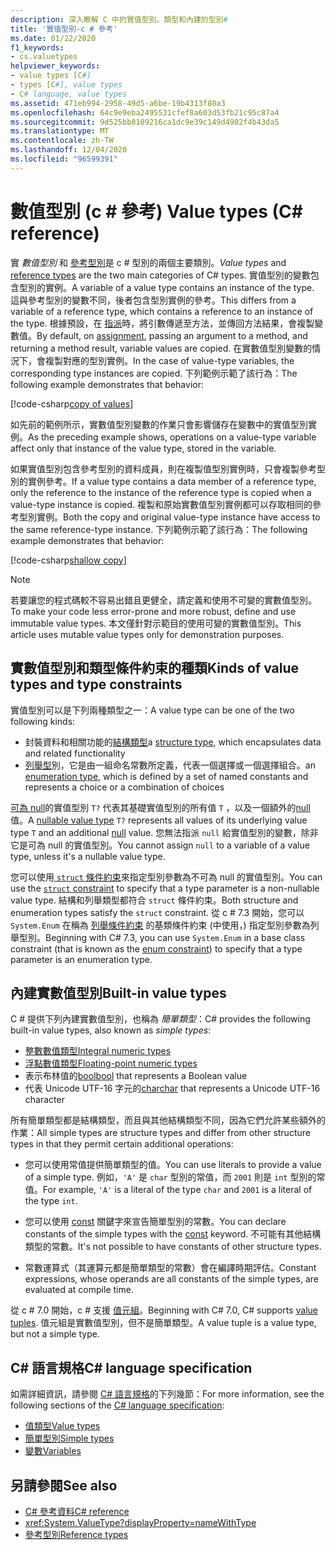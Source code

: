 ```yaml
---
description: 深入瞭解 C 中的實值型別、類型和內建的型別#
title: '實值型別-c # 參考'
ms.date: 01/22/2020
f1_keywords:
- cs.valuetypes
helpviewer_keywords:
- value types [C#]
- types [C#], value types
- C# language, value types
ms.assetid: 471eb994-2958-49d5-a6be-19b4313f80a3
ms.openlocfilehash: 64c9e9eba2495531cfef8a603d53fb21c95c87a4
ms.sourcegitcommit: 9d525bb8109216ca1dc9e39c149d4902f4b43da5
ms.translationtype: MT
ms.contentlocale: zh-TW
ms.lasthandoff: 12/04/2020
ms.locfileid: "96599391"
---
```

# <a name="value-types-c-reference"></a><span data-ttu-id="68ab6-103">數值型別 (c # 參考) </span><span class="sxs-lookup"><span data-stu-id="68ab6-103">Value types (C# reference)</span></span>

<span data-ttu-id="68ab6-104">實 *數值型別* 和 [參考型別](../keywords/reference-types.md)是 c # 型別的兩個主要類別。</span><span class="sxs-lookup"><span data-stu-id="68ab6-104">*Value types* and [reference types](../keywords/reference-types.md) are the two main categories of C# types.</span></span> <span data-ttu-id="68ab6-105">實值型別的變數包含型別的實例。</span><span class="sxs-lookup"><span data-stu-id="68ab6-105">A variable of a value type contains an instance of the type.</span></span> <span data-ttu-id="68ab6-106">這與參考型別的變數不同，後者包含型別實例的參考。</span><span class="sxs-lookup"><span data-stu-id="68ab6-106">This differs from a variable of a reference type, which contains a reference to an instance of the type.</span></span> <span data-ttu-id="68ab6-107">根據預設，在 [指派](../operators/assignment-operator.md)時，將引數傳遞至方法，並傳回方法結果，會複製變數值。</span><span class="sxs-lookup"><span data-stu-id="68ab6-107">By default, on [assignment](../operators/assignment-operator.md), passing an argument to a method, and returning a method result, variable values are copied.</span></span> <span data-ttu-id="68ab6-108">在實數值型別變數的情況下，會複製對應的型別實例。</span><span class="sxs-lookup"><span data-stu-id="68ab6-108">In the case of value-type variables, the corresponding type instances are copied.</span></span> <span data-ttu-id="68ab6-109">下列範例示範了該行為：</span><span class="sxs-lookup"><span data-stu-id="68ab6-109">The following example demonstrates that behavior:</span></span>

[!code-csharp[copy of values](snippets/shared/ValueTypes.cs#ValueTypeCopied)]

<span data-ttu-id="68ab6-110">如先前的範例所示，實數值型別變數的作業只會影響儲存在變數中的實值型別實例。</span><span class="sxs-lookup"><span data-stu-id="68ab6-110">As the preceding example shows, operations on a value-type variable affect only that instance of the value type, stored in the variable.</span></span>

<span data-ttu-id="68ab6-111">如果實值型別包含參考型別的資料成員，則在複製值型別實例時，只會複製參考型別的實例參考。</span><span class="sxs-lookup"><span data-stu-id="68ab6-111">If a value type contains a data member of a reference type, only the reference to the instance of the reference type is copied when a value-type instance is copied.</span></span> <span data-ttu-id="68ab6-112">複製和原始實數值型別實例都可以存取相同的參考型別實例。</span><span class="sxs-lookup"><span data-stu-id="68ab6-112">Both the copy and original value-type instance have access to the same reference-type instance.</span></span> <span data-ttu-id="68ab6-113">下列範例示範了該行為：</span><span class="sxs-lookup"><span data-stu-id="68ab6-113">The following example demonstrates that behavior:</span></span>

[!code-csharp[shallow copy](snippets/shared/ValueTypes.cs#ShallowCopy)]

> [!NOTE]
> <span data-ttu-id="68ab6-114">若要讓您的程式碼較不容易出錯且更健全，請定義和使用不可變的實數值型別。</span><span class="sxs-lookup"><span data-stu-id="68ab6-114">To make your code less error-prone and more robust, define and use immutable value types.</span></span> <span data-ttu-id="68ab6-115">本文僅針對示範目的使用可變的實數值型別。</span><span class="sxs-lookup"><span data-stu-id="68ab6-115">This article uses mutable value types only for demonstration purposes.</span></span>

## <a name="kinds-of-value-types-and-type-constraints"></a><span data-ttu-id="68ab6-116">實數值型別和類型條件約束的種類</span><span class="sxs-lookup"><span data-stu-id="68ab6-116">Kinds of value types and type constraints</span></span>

<span data-ttu-id="68ab6-117">實值型別可以是下列兩種類型之一：</span><span class="sxs-lookup"><span data-stu-id="68ab6-117">A value type can be one of the two following kinds:</span></span>

- <span data-ttu-id="68ab6-118">封裝資料和相關功能的[結構類型](struct.md)</span><span class="sxs-lookup"><span data-stu-id="68ab6-118">a [structure type](struct.md), which encapsulates data and related functionality</span></span>
- <span data-ttu-id="68ab6-119">[列舉型](enum.md)別，它是由一組命名常數所定義，代表一個選擇或一個選擇組合。</span><span class="sxs-lookup"><span data-stu-id="68ab6-119">an [enumeration type](enum.md), which is defined by a set of named constants and represents a choice or a combination of choices</span></span>

<span data-ttu-id="68ab6-120">[可為 null](nullable-value-types.md)的實值型別 `T?` 代表其基礎實值型別的所有值 `T` ，以及一個額外的[null](../keywords/null.md)值。</span><span class="sxs-lookup"><span data-stu-id="68ab6-120">A [nullable value type](nullable-value-types.md) `T?` represents all values of its underlying value type `T` and an additional [null](../keywords/null.md) value.</span></span> <span data-ttu-id="68ab6-121">您無法指派 `null` 給實值型別的變數，除非它是可為 null 的實值型別。</span><span class="sxs-lookup"><span data-stu-id="68ab6-121">You cannot assign `null` to a variable of a value type, unless it's a nullable value type.</span></span>

<span data-ttu-id="68ab6-122">您可以使用[ `struct` 條件約束](../../programming-guide/generics/constraints-on-type-parameters.md)來指定型別參數為不可為 null 的實值型別。</span><span class="sxs-lookup"><span data-stu-id="68ab6-122">You can use the [`struct` constraint](../../programming-guide/generics/constraints-on-type-parameters.md) to specify that a type parameter is a non-nullable value type.</span></span> <span data-ttu-id="68ab6-123">結構和列舉類型都符合 `struct` 條件約束。</span><span class="sxs-lookup"><span data-stu-id="68ab6-123">Both structure and enumeration types satisfy the `struct` constraint.</span></span> <span data-ttu-id="68ab6-124">從 c # 7.3 開始，您可以 `System.Enum` 在稱為 [列舉條件約束](../../programming-guide/generics/constraints-on-type-parameters.md#enum-constraints) 的基類條件約束 (中使用，) 指定型別參數為列舉型別。</span><span class="sxs-lookup"><span data-stu-id="68ab6-124">Beginning with C# 7.3, you can use `System.Enum` in a base class constraint (that is known as the [enum constraint](../../programming-guide/generics/constraints-on-type-parameters.md#enum-constraints)) to specify that a type parameter is an enumeration type.</span></span>

## <a name="built-in-value-types"></a><span data-ttu-id="68ab6-125">內建實數值型別</span><span class="sxs-lookup"><span data-stu-id="68ab6-125">Built-in value types</span></span>

<span data-ttu-id="68ab6-126">C # 提供下列內建實數值型別，也稱為 *簡單類型*：</span><span class="sxs-lookup"><span data-stu-id="68ab6-126">C# provides the following built-in value types, also known as *simple types*:</span></span>

- [<span data-ttu-id="68ab6-127">整數數值類型</span><span class="sxs-lookup"><span data-stu-id="68ab6-127">Integral numeric types</span></span>](integral-numeric-types.md)
- [<span data-ttu-id="68ab6-128">浮點數值類型</span><span class="sxs-lookup"><span data-stu-id="68ab6-128">Floating-point numeric types</span></span>](floating-point-numeric-types.md)
- <span data-ttu-id="68ab6-129">表示布林值的[bool](bool.md)</span><span class="sxs-lookup"><span data-stu-id="68ab6-129">[bool](bool.md) that represents a Boolean value</span></span>
- <span data-ttu-id="68ab6-130">代表 Unicode UTF-16 字元的[char](char.md)</span><span class="sxs-lookup"><span data-stu-id="68ab6-130">[char](char.md) that represents a Unicode UTF-16 character</span></span>

<span data-ttu-id="68ab6-131">所有簡單類型都是結構類型，而且與其他結構類型不同，因為它們允許某些額外的作業：</span><span class="sxs-lookup"><span data-stu-id="68ab6-131">All simple types are structure types and differ from other structure types in that they permit certain additional operations:</span></span>

- <span data-ttu-id="68ab6-132">您可以使用常值提供簡單類型的值。</span><span class="sxs-lookup"><span data-stu-id="68ab6-132">You can use literals to provide a value of a simple type.</span></span> <span data-ttu-id="68ab6-133">例如，`'A'` 是 `char` 型別的常值，而 `2001` 則是 `int` 型別的常值。</span><span class="sxs-lookup"><span data-stu-id="68ab6-133">For example, `'A'` is a literal of the type `char` and `2001` is a literal of the type `int`.</span></span>

- <span data-ttu-id="68ab6-134">您可以使用 [const](../keywords/const.md) 關鍵字來宣告簡單型別的常數。</span><span class="sxs-lookup"><span data-stu-id="68ab6-134">You can declare constants of the simple types with the [const](../keywords/const.md) keyword.</span></span> <span data-ttu-id="68ab6-135">不可能有其他結構類型的常數。</span><span class="sxs-lookup"><span data-stu-id="68ab6-135">It's not possible to have constants of other structure types.</span></span>

- <span data-ttu-id="68ab6-136">常數運算式（其運算元都是簡單類型的常數）會在編譯時期評估。</span><span class="sxs-lookup"><span data-stu-id="68ab6-136">Constant expressions, whose operands are all constants of the simple types, are evaluated at compile time.</span></span>

<span data-ttu-id="68ab6-137">從 c # 7.0 開始，c # 支援 [值元組](value-tuples.md)。</span><span class="sxs-lookup"><span data-stu-id="68ab6-137">Beginning with C# 7.0, C# supports [value tuples](value-tuples.md).</span></span> <span data-ttu-id="68ab6-138">值元組是實數值型別，但不是簡單類型。</span><span class="sxs-lookup"><span data-stu-id="68ab6-138">A value tuple is a value type, but not a simple type.</span></span>

## <a name="c-language-specification"></a><span data-ttu-id="68ab6-139">C# 語言規格</span><span class="sxs-lookup"><span data-stu-id="68ab6-139">C# language specification</span></span>

<span data-ttu-id="68ab6-140">如需詳細資訊，請參閱 [C# 語言規格](~/_csharplang/spec/introduction.md)的下列幾節：</span><span class="sxs-lookup"><span data-stu-id="68ab6-140">For more information, see the following sections of the [C# language specification](~/_csharplang/spec/introduction.md):</span></span>

- [<span data-ttu-id="68ab6-141">值類型</span><span class="sxs-lookup"><span data-stu-id="68ab6-141">Value types</span></span>](~/_csharplang/spec/types.md#value-types)
- [<span data-ttu-id="68ab6-142">簡單型別</span><span class="sxs-lookup"><span data-stu-id="68ab6-142">Simple types</span></span>](~/_csharplang/spec/types.md#simple-types)
- [<span data-ttu-id="68ab6-143">變數</span><span class="sxs-lookup"><span data-stu-id="68ab6-143">Variables</span></span>](~/_csharplang/spec/variables.md)

## <a name="see-also"></a><span data-ttu-id="68ab6-144">另請參閱</span><span class="sxs-lookup"><span data-stu-id="68ab6-144">See also</span></span>

- [<span data-ttu-id="68ab6-145">C# 參考資料</span><span class="sxs-lookup"><span data-stu-id="68ab6-145">C# reference</span></span>](../index.md)
- <xref:System.ValueType?displayProperty=nameWithType>
- [<span data-ttu-id="68ab6-146">參考型別</span><span class="sxs-lookup"><span data-stu-id="68ab6-146">Reference types</span></span>](../keywords/reference-types.md)

